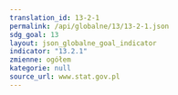 ```yaml
---
translation_id: 13-2-1
permalink: /api/globalne/13/13-2-1.json
sdg_goal: 13
layout: json_globalne_goal_indicator
indicator: "13.2.1"
zmienne: ogółem
kategorie: null
source_url: www.stat.gov.pl
---
```

